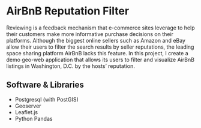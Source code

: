 # AirBnB Reputation Filter

Reviewing is a feedback mechanism that e-commerce sites leverage to help their customers make more informative purchase decisions on their platforms. Although the biggest online sellers such as Amazon and eBay allow their users to filter the search results by seller reputations, the leading space sharing platform AirBnB lacks this feature. In this project, I create a demo geo-web application that allows its users to filter and visualize AirBnB listings in Washington, D.C. by the hosts’ reputation.

Software & Libraries
--
- Postgresql (with PostGIS)
- Geoserver
- Leaflet.js
- Python Pandas

 